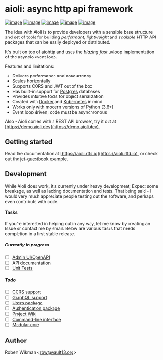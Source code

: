 aioli: async http api framework
=== 

[![image](https://img.shields.io/github/license/rbw/aioli.svg?style=flat-square)](https://raw.githubusercontent.com/rbw/aioli/master/LICENSE)
[![image](https://img.shields.io/pypi/v/aioli.svg?style=flat-square)](https://pypi.org/project/aioli)
[![image](https://img.shields.io/travis/rbw/aioli.svg?style=flat-square)](https://travis-ci.org/rbw/aioli)
[![image](https://img.shields.io/codecov/c/github/rbw/aioli.svg?style=flat-square)](https://codecov.io/gh/rbw/aioli)
[![image](https://img.shields.io/pypi/pyversions/aioli.svg?style=flat-square)](https://pypi.org/project/aioli/)


The idea with Aioli is to provide developers with a sensible base structure and set of tools for 
building *performant*, *lightweight* and *scalable* HTTP API packages that can
be easily deployed or distributed.

It's built on top of [aiohttp](https://github.com/aio-libs/aiohttp) and uses the *blazing fast* [uvloop](https://github.com/MagicStack/uvloop) implementation of the asyncio event loop.

Features and limitations:
- Delivers performance and concurrency
- Scales horizontally
- Supports CORS and JWT out of the box
- Has built-in support for [Postgres](https://www.postgresql.org) databases
- Provides intuitive tools for object serialization
- Created with [Docker](https://www.docker.com) and [Kubernetes](https://kubernetes.io) in mind
- Works only with modern versions of Python (3.6+)
- Event loop driven; code must be [asynchronous](https://docs.python.org/3/library/asyncio.html)

Also - Aioli comes with a REST API browser, try it out at [https://demo.aioli.dev](https://demo.aioli.dev).

Getting started
---

Read the documentation at [https://aioli.rtfd.io](https://aioli.rtfd.io),
or check out the [jet-guestbook](https://github.com/rbw/jet-guestbook) example.
 


Development
---
While Aioli does work, it's currently under heavy development; Expect some breakage, as well as lacking documentation and tests.
That being said - I would very much appreciate people testing out the software, and perhaps even contribute with code.

#### Tasks
If you're interested in helping out in any way, let me know by creating an Issue or contact me by email.
Below are various tasks that needs completion in a first stable release. 

##### Currently in progress
- [ ] [Admin UI/OpenAPI](https://github.com/rbw/aioli/projects/2#card-17017968)
- [ ] [API documentation](https://github.com/rbw/aioli/projects/2#card-17018073)
- [ ] [Unit Tests](https://github.com/rbw/aioli/projects/2#card-17018080)

##### Todo
- [ ] [CORS support](https://github.com/rbw/aioli/projects/2#card-17018027)
- [ ] [GraphQL support](https://github.com/rbw/aioli/projects/2#card-17018036)
- [ ] [Users package](https://github.com/rbw/aioli/projects/2#card-17018007)
- [ ] [Authentication package](https://github.com/rbw/aioli/projects/2#card-17018013)
- [ ] [Project Wiki](https://github.com/rbw/aioli/projects/2#card-17017985)
- [ ] [Command-line interface](https://github.com/rbw/aioli/projects/2#card-17017975)
- [ ] [Modular core](https://github.com/rbw/aioli/projects/2#card-18585354)

Author
---
Robert Wikman \<rbw@vault13.org\>
